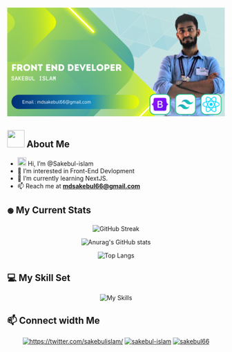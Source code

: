 [![Sakebul Islam](./images/Sakebul-islam.png 'Sakebul Islam')](https://www.facebook.com/Sakebul66/)

<h2><img src = "https://media2.giphy.com/media/ZGHpWzdOEkMKtwLqdc/giphy.gif?cid=ecf05e47a0n3gi1bfqntqmob8g9aid1oyj2wr3ds3mg700bl&rid=giphy.gif" width="40px" height="40px"> About Me</h2>

- <img src = "https://raw.githubusercontent.com/shakilahmedatik/shakilahmedatik/main/hi.gif" width="20px" height="20px"> Hi, I’m @Sakebul-islam
- 👀 I’m interested in Front-End Devlopment
- 🌱 I’m currently learning NextJS.
- 📫 Reach me at **mdsakebul66@gmail.com**

<h2><span style="display:inline-block; font-size:15px;">🟢</span> My Current Stats</h2>

<div align="center">

![GitHub Streak](https://github-readme-streak-stats.herokuapp.com?user=Sakebul-islam&theme=merko&date_format=j%20M%5B%20Y%5D&card_width=470)

</div>

<div align="center">

![Anurag's GitHub stats](https://github-readme-stats.vercel.app/api?username=Sakebul-islam&show_icons=true&theme=merko)

</div>
<div align="center">

![Top Langs](https://github-readme-stats.vercel.app/api/top-langs/?username=Sakebul-islam&layout=compact&card_width=470&theme=merko)

</div>

<h2>💻 My Skill Set</h2>

<div align="center">

![My Skills](https://skillicons.dev/icons?i=html,css,scss,bootstrap,tailwind,javascript,react,visualstudio,vite,firebase,github,githubactions,netlify,nodejs,express,mongodb,figma&theme=dark)

</div>

<h2>📫  Connect width Me</h2>

<div align="center">

<a href="https://twitter.com/https://twitter.com/sakebulislam/" target="blank"><img align="center" src="https://raw.githubusercontent.com/rahuldkjain/github-profile-readme-generator/master/src/images/icons/Social/twitter.svg" alt="https://twitter.com/sakebulislam/" height="30" width="40" /></a>
<a href="https://linkedin.com/in/sakebul-islam" target="blank"><img align="center" src="https://raw.githubusercontent.com/rahuldkjain/github-profile-readme-generator/master/src/images/icons/Social/linked-in-alt.svg" alt="sakebul-islam" height="30" width="40" /></a>
<a href="https://fb.com/sakebul66" target="blank"><img align="center" src="https://raw.githubusercontent.com/rahuldkjain/github-profile-readme-generator/master/src/images/icons/Social/facebook.svg" alt="sakebul66" height="30" width="40" /></a>

</div>
